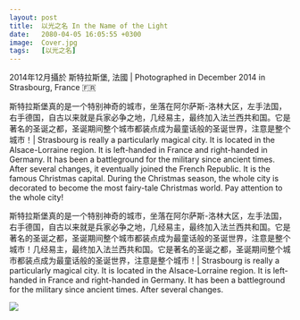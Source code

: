 ```yaml
---
layout: post
title:  以光之名 In the Name of the Light
date:   2080-04-05 16:05:55 +0300
image:  Cover.jpg
tags:   [以光之名]
---
```

2014年12月攝於 斯特拉斯堡, 法國 |  Photographed in December 2014 in Strasbourg, France 🇫🇷

斯特拉斯堡真的是一个特别神奇的城市，坐落在阿尔萨斯-洛林大区，左手法国，右手德国，自古以来就是兵家必争之地，几经易主，最终加入法兰西共和国。它是著名的圣诞之都，圣诞期间整个城市都装点成为最童话般的圣诞世界，注意是整个城市！| Strasbourg is really a particularly magical city. It is located in the Alsace-Lorraine region. It is left-handed in France and right-handed in Germany. It has been a battleground for the military since ancient times. After several changes, it eventually joined the French Republic. It is the famous Christmas capital. During the Christmas season, the whole city is decorated to become the most fairy-tale Christmas world. Pay attention to the whole city!

斯特拉斯堡真的是一个特别神奇的城市，坐落在阿尔萨斯-洛林大区，左手法国，右手德国，自古以来就是兵家必争之地，几经易主，最终加入法兰西共和国。它是著名的圣诞之都，圣诞期间整个城市都装点成为最童话般的圣诞世界，注意是整个城市！几经易主，最终加入法兰西共和国。它是著名的圣诞之都，圣诞期间整个城市都装点成为最童话般的圣诞世界，注意是整个城市！| Strasbourg is really a particularly magical city. It is located in the Alsace-Lorraine region. It is left-handed in France and right-handed in Germany. It has been a battleground for the military since ancient times. After several changes.

![]({{site.baseurl}}/img/04.jpg)

